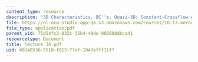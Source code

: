 ```yaml
---
content_type: resource
description: '3D Characteristics, BC''s. Quasi-3D: Constant-Crossflow Approximation'
file: https://ol-ocw-studio-app-qa.s3.amazonaws.com/courses/16-13-aerodynamics-of-viscous-fluids-fall-2003/681485365518f01377ef1047efff11f7_lecture_34.pdf
file_type: application/pdf
parent_uid: 75d54fc3-032c-35b4-49de-966608dbca41
resourcetype: Document
title: lecture_34.pdf
uid: 68148536-5518-f013-77ef-1047efff11f7
---
```

